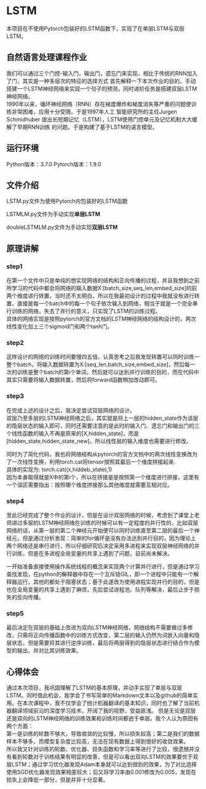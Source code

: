 ﻿# LSTM

本项目在不使用Pytorch包装好的LSTM函数下，实现了在单层LSTM与双层LSTM。
## 自然语言处理课程作业
我们可以通过三个门控-输入门，输出门，遗忘门来实现，相比于传统的RNN加入了门，其实是一种多层次的特征的选择方式
首先解释一下本次作业的目的，手动搭建一个LSTM神经网络来实现一个句子的预测，同时进阶任务是搭建双层LSTM神经网络。     
1990年以来，循环神经网络（RNN）存在梯度爆炸和梯度消失等严重的问题使训练非常困难，应用十分受限。于是1997年人工
智能研究所的主任Jurgen Schmidhuber 提出长短期记忆（LSTM），LSTM使用门控单元及记忆机制大大缓解了早期RNN训练
的问题。于是构建了基于LSTM的语言模型。
## 运行环境
Python版本：3.7.0
Pytorch版本：1.9.0 

## 文件介绍

LSTM.py文件为使用Pytorch内包装好的LSTM函数

LSTMLM.py文件为手动实现**单层LSTM**

doubleLSTMLM.py文件为手动实现**双层LSTM**

## 原理讲解
### step1
在第一个文件中只是单纯的想实现网络的结构和正向传播的过程，并且我想到之前所学习的代码中都会将网络的输入数据X:[batch_size,seq_len,embed_size]的前两个维度进行转置，当时还不太明白，所以在我最初设计的过程中我就没有进行转置，直接是每一个batch中的每一个句子依次输入到网络，相当于就是一个完全串行训练的网络，失去了并行的意义，只实现了LSTM的训练过程。    
具体的网络实现是按照pytorch的官方文档的LSTM神经网络的结构设计的，两次线性变化加上三个sigmoid门和两个tanh门。

### step2
这样设计的网络的训练时间要慢四五倍，认真思考之后我发现转置可以同时训练一整个batch，将输入数据转置为X:[seq_len,batch_size,embed_size]，然后每一次的训练是整个batch的第i个单词，然后就可以达到并行训练的目的，而在代码中其实只需要将输入数据转置，然后将forward函数稍加改动即可。

### step3
在完成上述的设计之后，我决定尝试双层网络的设计。   
双层乃至多层的LSTM神经网络之后，其实就是将上一层的hidden_state作为该层的隐层状态的输入即可，同时还需要注意的是此时的输入门、遗忘门和输出门的三个线性函数的输入不再是原来的[X,hidden_state]，而是[hidden_state,hidden_state_new]，所以线性层的输入维度也需要进行修改。   


同时为了简化代码，我也将网络结构从pytorch的官方文档中的两次线性变换改为了一次线性变换，利用torch.cat将tensor按照其最后一个维度拼接起来.     
具体的实现为:   torch.cat((x,hiddeb_state),1)     
因为本身取得就是X中的第i个，所以在拼接是是按照第一个维度进行拼接，这里有一个误区需要指出：按照哪个维度拼接那么其他维度就需要互相对应。

### step4
至此已经完成了整个作业的设计，但是在设计双层网络的时候，考虑到了课堂上老师讲过多层的LSTM神经网络在训练的时候可以有一定程度的并行性的，比如双层网络的话，从第一层的第二个神经元开始便可以同时训练直至第二层的最后一个神经元，但是通过分析发现：简单的for循环是没有办法达到并行目的，因为理论上两个网络还是串行进行，所以仔细研究后决定采用多进程来实现双层神经网络的并行训练，但是在多进程全局变量的共享上遇到了问题，目前尚未解决。


一开始准备直接使用操作系统线程的概念来实现两个计算并行进行，但是通过学习查找发现，在python的解释器中存在一个互斥锁GIL，即一个进程中只能有一个解释器运行，其他的都处于阻塞状态；基于此遂改为使用进程实现并行的目的，但是也在全局变量的共享上遇到了麻烦，先后尝试进程池、队列等解决，最后止步于损失的反向传播。

### step5
最后决定在双层的基础上改进为双向LSTM神经网络，网络结构不需要做过多修改，只需将正向传播函数中的训练方式改变，第二层的输入仍然为词嵌入向量和隐层状态，但是需要将其进行逆序训练，最后将两层得到的隐层状态进行结合作为模型的输出，并对比其训练效果。


## 心得体会
通过本次项目，我巩固理解了LSTM的基本原理，并动手实现了单层与双层LSTM。同时借此机会，我学会了书写简单的Markdown文本以及github的简单实用。在本次课程中，我不仅学会了统计机器翻译的基本知识，同时也了解了当前机器翻译领域前沿的深度学习技术，开阔了我的视野，受益匪浅。
但是无论是双层还是双向的LSTM神经网络的训练效果和训练时间都逊于单层。我个人认为原因有两个方面：     
第一是训练的轮数不够大，导致收敛的比较慢，所以损失较高；第二是我们的数据样本不够多，而模型复杂度比较高，无法在现有数据上得到很好的收敛效果。   
所以我又针对训练的轮数、优化器、损失函数和学习率等进行了比较，很遗憾并没有看到轮数对于训练结果有明显的改善，但是可以看出双向LSTM的效果要优于双层LSTM；通过学习优化器发现Adam本身就可以达到很到的效果，为了对比选择使用SGD优化器发现效果相差较大；后又将学习率由0.001修改为0.005，发现在损失上会降低一部分，但是并非十分显著。



